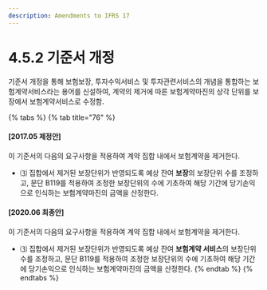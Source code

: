 ```yaml
---
description: Amendments to IFRS 17
---
```


# 4.5.2 기준서 개정

기준서 개정을 통해 보험보장, 투자수익서비스 및 투자관련서비스의 개념을 통합하는 보험계약서비스라는 용어를 신설하여, 계약의 제거에 따른 보험계약마진의 상각 단위를 보장에서 보험계약서비스로 수정함.&#x20;

{% tabs %}
{% tab title="76" %}
#### **\[2017.05 제정안]**&#x20;

이 기준서의 다음의 요구사항을 적용하여 계약 집합 내에서 보험계약을 제거한다.

* ⑶ 집합에서 제거된 보장단위가 반영되도록 예상 잔여 **보장**의 보장단위 수를 조정하고, 문단 B119를 적용하여 조정한 보장단위의 수에 기초하여 해당 기간에 당기손익으로 인식하는 보험계약마진의 금액을 산정한다.



#### **\[2020.06 최종안]**

이 기준서의 다음의 요구사항을 적용하여 계약 집합 내에서 보험계약을 제거한다.

* ⑶ 집합에서 제거된 보장단위가 반영되도록 예상 잔여 **보험계약 서비스**의 보장단위 수를 조정하고, 문단 B119를 적용하여 조정한 보장단위의 수에 기초하여 해당 기간에 당기손익으로 인식하는 보험계약마진의 금액을 산정한다.
{% endtab %}
{% endtabs %}
